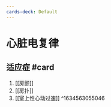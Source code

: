 ```yaml
---
cards-deck: Default
---
```


# 心脏电复律

## 适应症 #card 
1. [[房颤]]
2. [[房扑]]
3. [[室上性心动过速]]
^1634563055046
